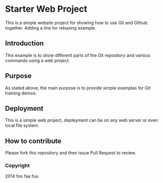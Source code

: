 # Starter Web Project

This is a simple website project for showing how to use Git and Github together. Adding a line for rebasing example.

## Introduction

This example is to show different parts of the Git repository and various commands using a web project.

## Purpose

As stated above, the main purpose is to provide simple examplas for Git training demos.

## Deployment

This is a simple web project, depleyment can be on any web server or even local file system.

## How to contribute

Please fork this repository and then issue Pull Request to review.

### Copyright

2014 foo faa fuu